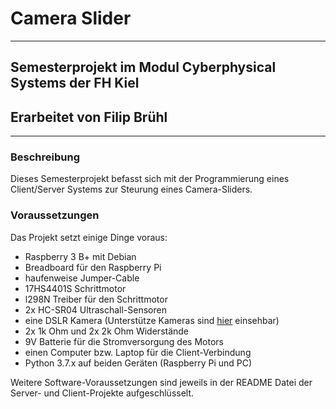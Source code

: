 # Camera Slider

---

## Semesterprojekt im Modul Cyberphysical Systems der FH Kiel

## Erarbeitet von Filip Brühl

---

### Beschreibung

Dieses Semesterprojekt befasst sich mit der Programmierung eines Client/Server Systems zur Steurung eines Camera-Sliders.


### Voraussetzungen

Das Projekt setzt einige Dinge voraus:

* Raspberry 3 B+ mit Debian
* Breadboard für den Raspberry Pi
* haufenweise Jumper-Cable
* 17HS4401S Schrittmotor
* l298N Treiber für den Schrittmotor
* 2x HC-SR04 Ultraschall-Sensoren
* eine DSLR Kamera (Unterstütze Kameras sind [hier](http://www.gphoto.org/proj/libgphoto2/support.php) einsehbar)
* 2x 1k Ohm und 2x 2k Ohm Widerstände
* 9V Batterie für die Stromversorgung des Motors
* einen Computer bzw. Laptop für die Client-Verbindung
* Python 3.7.x auf beiden Geräten (Raspberry Pi und PC)

Weitere Software-Voraussetzungen sind jeweils in der README Datei der Server- und Client-Projekte aufgeschlüsselt.
